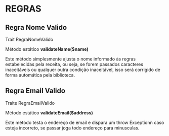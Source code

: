 # REGRAS

## Regra Nome Valido

Trait RegraNomeValido

Método estático **validateName($name)**

Este método simplesmente ajusta o nome informado às regras estabelecidas pela receita, ou seja, se forem passados caracteres inaceitáveis ou qualquer outra condição inaceitável, isso será corrigido de forma automática pela biblioteca. 

## Regra Email Valido

Traite RegraEmailValido

Método estático **validateEmail($address)**

Este método testa o endereço de email e dispara um throw Exceptionn caso esteja incorreto, se passar joga todo endereço para minusculas.  
